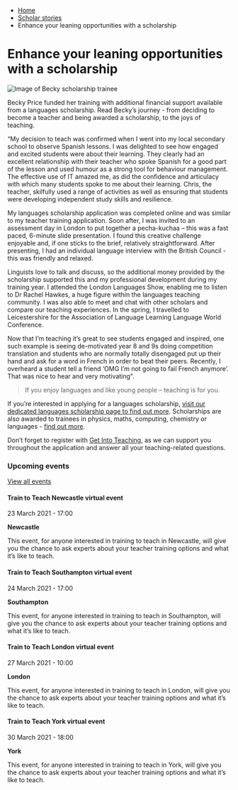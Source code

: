 *   [Home](/)
*   [Scholar stories](/teacher-training-scholar-stories)
*   Enhance your leaning opportunities with a scholarship

Enhance your leaning opportunities with a scholarship
=====================================================

<img alt="Image of Becky scholarship trainee " src="https://getintoteaching.education.gov.uk/sites/default/files/case\_study/Becky%20price%20FINAL.png"></img>

Becky Price funded her training with additional financial support available from a languages scholarship. Read Becky’s journey - from deciding to become a teacher and being awarded a scholarship, to the joys of teaching. 

“My decision to teach was confirmed when I went into my local secondary school to observe Spanish lessons. I was delighted to see how engaged and excited students were about their learning. They clearly had an excellent relationship with their teacher who spoke Spanish for a good part of the lesson and used humour as a strong tool for behaviour management. The effective use of IT amazed me, as did the confidence and articulacy with which many students spoke to me about their learning. Chris, the teacher, skilfully used a range of activities as well as ensuring that students were developing independent study skills and resilience.

My languages scholarship application was completed online and was similar to my teacher training application. Soon after, I was invited to an assessment day in London to put together a pecha-kuchaa – this was a fast paced, 6-minute slide presentation. I found this creative challenge enjoyable and, if one sticks to the brief, relatively straightforward. After presenting, I had an individual language interview with the British Council - this was friendly and relaxed.

Linguists love to talk and discuss, so the additional money provided by the scholarship supported this and my professional development during my training year. I attended the London Languages Show, enabling me to listen to Dr Rachel Hawkes, a huge figure within the languages teaching community. I was also able to meet and chat with other scholars and compare our teaching experiences. In the spring, I travelled to Leicestershire for the Association of Language Learning Language World Conference. 

Now that I’m teaching it’s great to see students engaged and inspired, one such example is seeing de-motivated year 8 and 9s doing competition translation and students who are normally totally disengaged put up their hand and ask for a word in French in order to beat their peers. Recently, I overheard a student tell a friend ‘OMG I’m not going to fail French anymore’. That was nice to hear and very motivating".  

> If you enjoy languages and like young people – teaching is for you.

If you’re interested in applying for a languages scholarship, [visit our dedicated languages scholarship page to find out more](/node/2790). Scholarships are also awarded to trainees in physics, maths, computing, chemistry or languages - [find out more](/node/2390). 

Don’t forget to register with [Get Into Teaching](https://getintoteaching.education.gov.uk/user/register), as we can support you throughout the application and answer all your teaching-related questions.

### Upcoming events

[View all events](/teaching-events)

[](/teaching-events/train-to-teach-events/train-to-teach-newcastle-virtual-event-230321)

#### Train to Teach Newcastle virtual event

23 March 2021 - 17:00

**Newcastle**

This event, for anyone interested in training to teach in Newcastle, will give you the chance to ask experts about your teacher training options and what it’s like to teach.

[](/teaching-events/train-to-teach-events/train-to-teach-southampton-virtual-event-240321)

#### Train to Teach Southampton virtual event

24 March 2021 - 17:00

**Southampton**

This event, for anyone interested in training to teach in Southampton, will give you the chance to ask experts about your teacher training options and what it’s like to teach.

[](/teaching-events/train-to-teach-events/train-to-teach-london-virtual-event-270321)

#### Train to Teach London virtual event

27 March 2021 - 10:00

**London**

This event, for anyone interested in training to teach in London, will give you the chance to ask experts about your teacher training options and what it’s like to teach.

[](/teaching-events/train-to-teach-events/train-to-teach-york-virtual-event-300321)

#### Train to Teach York virtual event

30 March 2021 - 18:00

**York**

This event, for anyone interested in training to teach in York, will give you the chance to ask experts about your teacher training options and what it’s like to teach.